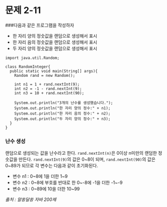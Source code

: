 # 문제 2-11
###다음과 같은 프로그램을 작성하자
* 한 자리 양의 정숫값을 랜덤으로 생성해서 표시
* 한 자리 음의 정숫값을 랜덤으로 생성해서 표시
* 두 자리 양의 정숫값을 랜덤으로 생성해서 표시

```
import java.util.Random;

class RandomInteger{
  public static void main(String[] args){
    Random rand = new Random();

    int n1 = 1 + rand.nextInt(9);
    int n2 = -1 - rand.nextInt(9);
    int n3 = 10 + rand.nextInt(90);

    System.out.println("3개의 난수를 생성했습니다.");
    System.out.println("한 자리 양의 정수:" + n1);
    System.out.println("한 자리 음의 정수:" + n2);
    System.out.println("두 자리 양의 정수:" + n3);
  }
}
```

### 난수 생성
랜덤으로 생성되는 값을 난수라고 한다. `rand.nextInt(n)`은 0이상 n미만의 랜덤한 정숫값을 만든다. `rand.nextInt(9)`의 값은 0~8이 되며, `rand.nextInt(90)`의 값은 0~89가 되므로 각 변수는 다음과 같이 초기화된다.
* 변수 n1 : 0~8에 1을 더한 1~9
* 변수 n2 : 0~8에 부호를 반대로 한 0~-8에 -1을 더한 -1~-9
* 변수 n3 : 0~89에 10을 더한 10~99

*출처 : 알쏭달쏭 자바 200제*